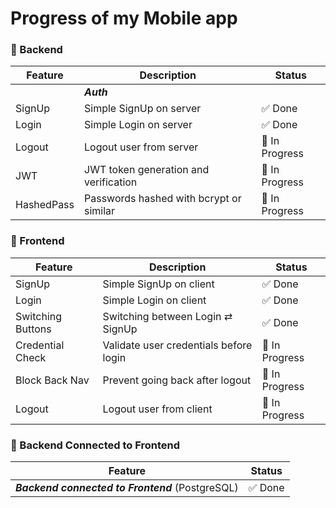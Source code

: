 # Progress of my Mobile app

### 🔧 Backend

| Feature           | Description                                      | Status         |
|------------------|--------------------------------------------------|----------------|
|                  |                  ***Auth***                      |                |
| SignUp           | Simple SignUp on server                          | ✅ Done         |
| Login            | Simple Login on server                           | ✅ Done         |
| Logout           | Logout user from server                          | 🔧 In Progress          |
| JWT              | JWT token generation and verification            | 🔧 In Progress  |
| HashedPass       | Passwords hashed with bcrypt or similar          | 🔧 In Progress  |

### 🎨 Frontend

| Feature           | Description                                      | Status         |
|------------------|--------------------------------------------------|----------------|
| SignUp           | Simple SignUp on client                          | ✅ Done         |
| Login            | Simple Login on client                           | ✅ Done         |
| Switching Buttons| Switching between Login ⇄ SignUp                 | ✅ Done         |
| Credential Check | Validate user credentials before login           | 🔧 In Progress  |
| Block Back Nav   | Prevent going back after logout                  | 🔧 In Progress  |
| Logout           | Logout user from client                          | 🔧 In Progress  |

### 🔌 Backend Connected to Frontend

| Feature                                | Status         |
|----------------------------------------|----------------|
| ***Backend connected to Frontend*** (PostgreSQL) | ✅ Done         |
